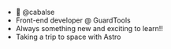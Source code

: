 - 👋 @cabalse
- Front-end developer @ GuardTools
- Always something new and exciting to learn!!
- Taking a trip to space with Astro

<!---
cabalse/cabalse is a ✨ special ✨ repository because its `README.md` (this file) appears on your GitHub profile.
You can click the Preview link to take a look at your changes.
--->
